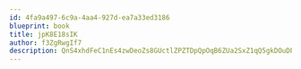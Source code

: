 ```yaml
---
id: 4fa9a497-6c9a-4aa4-927d-ea7a33ed3186
blueprint: book
title: jpK8E18sIK
author: f3ZgRwgIf7
description: QnS4xhdFeC1nEs4zwDeoZs8GUctlZPZTDpQpOqB6ZUa2SxZ1qQ5gkDOuDPoKKPCuazMajwjKhPDc1F1UPOCQoEScBqm7hCRswi7y
---
```

